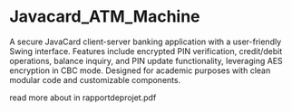 # Javacard_ATM_Machine
A secure JavaCard client-server banking application with a user-friendly Swing interface. Features include encrypted PIN verification, credit/debit operations, balance inquiry, and PIN update functionality, leveraging AES encryption in CBC mode. Designed for academic purposes with clean modular code and customizable components.

read more about in rapportdeprojet.pdf
